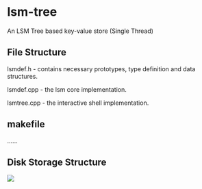 # lsm-tree
An LSM Tree based key-value store (Single Thread)

## File Structure
 lsmdef.h - contains necessary prototypes, type definition and data structures.
 
 lsmdef.cpp - the lsm core implementation.
 
 lsmtree.cpp - the interactive shell implementation.
 
 ## makefile
 ......
 
 ## Disk Storage Structure
 
 
 <img src="https://github.com/rafathasan/lsm-tree/raw/master/readme_src/logfile.png" />
